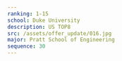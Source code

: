 ```yaml
---
ranking: 1-15
school: Duke University
description: US TOP8
src: /assets/offer_update/016.jpg
major: Pratt School of Engineering
sequence: 30
---
```

